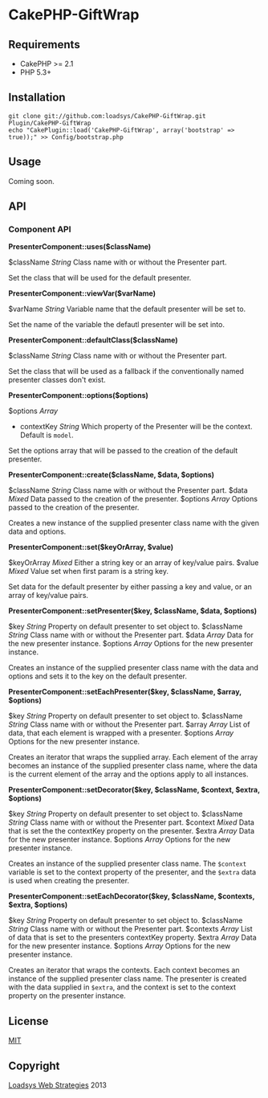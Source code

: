 # CakePHP-GiftWrap


## Requirements

* CakePHP >= 2.1
* PHP 5.3+


## Installation

```
git clone git://github.com:loadsys/CakePHP-GiftWrap.git Plugin/CakePHP-GiftWrap
echo "CakePlugin::load('CakePHP-GiftWrap', array('bootstrap' => true));" >> Config/bootstrap.php
```


## Usage

Coming soon.


## API

### Component API

**PresenterComponent::uses($className)**

$className *String* Class name with or without the Presenter part.

Set the class that will be used for the default presenter.

**PresenterComponent::viewVar($varName)**

$varName *String* Variable name that the default presenter will be set to.

Set the name of the variable the defautl presenter will be set into.

**PresenterComponent::defaultClass($className)**

$className *String* Class name with or without the Presenter part.

Set the class that will be used as a fallback if the conventionally named presenter classes don't exist.

**PresenterComponent::options($options)**

$options *Array* 

* contextKey *String* Which property of the Presenter will be the context. Default is `model`.

Set the options array that will be passed to the creation of the default presenter.

**PresenterComponent::create($className, $data, $options)**

$className *String* Class name with or without the Presenter part.
$data *Mixed* Data passed to the creation of the presenter.
$options *Array* Options passed to the creation of the presenter.

Creates a new instance of the supplied presenter class name with the given data and options.

**PresenterComponent::set($keyOrArray, $value)**

$keyOrArray *Mixed* Either a string key or an array of key/value pairs.
$value *Mixed* Value set when first param is a string key.

Set data for the default presenter by either passing a key and value, or an array of key/value pairs.

**PresenterComponent::setPresenter($key, $className, $data, $options)**

$key *String* Property on default presenter to set object to.
$className *String* Class name with or without the Presenter part.
$data *Array* Data for the new presenter instance.
$options *Array* Options for the new presenter instance.

Creates an instance of the supplied presenter class name with the data and options and sets it to the key on the default presenter.

**PresenterComponent::setEachPresenter($key, $className, $array, $options)**

$key *String* Property on default presenter to set object to.
$className *String* Class name with or without the Presenter part.
$array *Array* List of data, that each element is wrapped with a presenter.
$options *Array* Options for the new presenter instance.

Creates an iterator that wraps the supplied array. Each element of the array becomes an instance of the supplied presenter class name, where the data is the current element of the array and the options apply to all instances.

**PresenterComponent::setDecorator($key, $className, $context, $extra, $options)**

$key *String* Property on default presenter to set object to.
$className *String* Class name with or without the Presenter part.
$context *Mixed* Data that is set the the contextKey property on the presenter.
$extra *Array* Data for the new presenter instance.
$options *Array* Options for the new presenter instance.

Creates an instance of the supplied presenter class name. The `$context` variable is set to the context property of the presenter, and the `$extra` data is used when creating the presenter.

**PresenterComponent::setEachDecorator($key, $className, $contexts, $extra, $options)**

$key *String* Property on default presenter to set object to.
$className *String* Class name with or without the Presenter part.
$contexts *Array* List of data that is set to the presenters contextKey property.
$extra *Array* Data for the new presenter instance.
$options *Array* Options for the new presenter instance.

Creates an iterator that wraps the contexts. Each context becomes an instance of the supplied presenter class name. The presenter is created with the data supplied in `$extra`, and the context is set to the context property on the presenter instance.


## License

[MIT](https://github.com/loadsys/CakePHP-GiftWrap/blob/master/LICENSE.md)


## Copyright

[Loadsys Web Strategies](http://www.loadsys.com) 2013